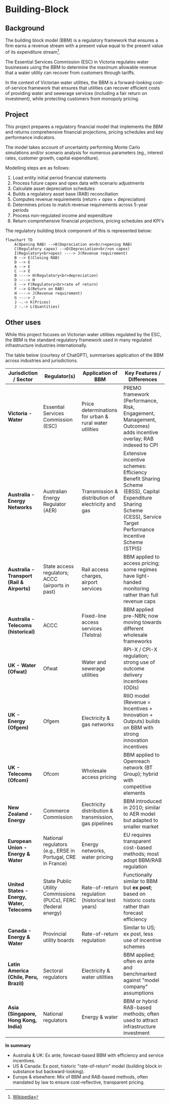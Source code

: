 # Building-Block

## Background
The building block model (BBM) is a regulatory framework that ensures a firm earns a revenue stream with a present value equal to the present value of its expenditure stream[^1].

The Essential Services Commission (ESC) in Victoria regulates water businesses using the BBM to determine the maximum allowable revenue that a water utility can recover from customers through tariffs.

In the context of Victorian water utilities, the BBM is a forward-looking cost-of-service framework that ensures that utilities can recover efficient costs of providing water and sewerage services (including a fair return on investment), while protecting customers from monopoly pricing.

## Project
This project prepares a regulatory financial model that implements the BBM and returns comprehensive financial projections, pricing schedules and key performance indicators.  

The model takes account of uncertainty performing Monte Carlo simulations and/or scenario analysis for numerous parameters (eg., interest rates, customer growth, capital expenditure).  

Modelling steps are as follows: 

1. Load entity initial period financial statements 
2. Process future capex and opex data with scenario adjustments
3. Calculate asset depreciation schedules
4. Builds a regulatory asset base (RAB) reconciliation
5. Computes revenue requirements (return + opex + depreciation)
6. Determines prices to match revenue requirements across 5-year periods
7. Process non-regulated income and expenditure
8. Return comprehensive financial projections, pricing schedules and KPI's

The regulatory building block component of this is represented below:

```mermaid
flowchart TD
    A(Opening RAB) -->B(Depreciation on<br/>opening RAB)
    C(Regulatory capex) -->D(Depreciation<br/>on capex)
    I(Regulatory<br>opex) ----> J(Revenue requirement) 
    B --> E(Closing RAB)
    D --> E
    A --> E
    C --> E
    B ----> H(Regulatory<br>depreciation)
    D ----> H
    E --> F(Regulatory<br>rate of return)
    F --> G(Return on RAB)
    H ----> J(Revenue requirement) 
    G ----> J
    J -.-> K(Prices)
    J -.-> L(Quantities)
```

## Other uses
While this project focuses on Victorian water utilities regulated by the ESC, the BBM is the standard regulatory framework used in many regulated infrastructure industries internationally. 

The table below (courtesy of ChatGPT), summarises application of the BBM across industries and jurisdictions.

| **Jurisdiction / Sector**                   | **Regulator(s)**                                               | **Application of BBM**                                 | **Key Features / Differences**                                                                                                                                        |
| ------------------------------------------- | -------------------------------------------------------------- | ------------------------------------------------------ | --------------------------------------------------------------------------------------------------------------------------------------------------------------------- |
| **Victoria - Water**                        | Essential Services Commission (ESC)                            | Price determinations for urban & rural water utilities | PREMO framework (Performance, Risk, Engagement, Management, Outcomes) adds incentive overlay; RAB indexed to CPI                                                      |
| **Australia - Energy Networks**             | Australian Energy Regulator (AER)                              | Transmission & distribution of electricity and gas     | Extensive incentive schemes: Efficiency Benefit Sharing Scheme (EBSS), Capital Expenditure Sharing Scheme (CESS), Service Target Performance Incentive Scheme (STPIS) |
| **Australia - Transport (Rail & Airports)** | State access regulators; ACCC (airports in past)               | Rail access charges, airport services                  | BBM applied to access pricing; some regimes have light-handed monitoring rather than full revenue caps                                                                |
| **Australia - Telecoms (historical)**       | ACCC                                                           | Fixed-line access services (Telstra)                   | BBM applied pre-NBN; now moving towards different wholesale frameworks                                                                                                |
| **UK - Water (Ofwat)**                      | Ofwat                                                          | Water and sewerage utilities                           | RPI-X / CPI-X regulation; strong use of outcome delivery incentives (ODIs)                                                                                            |
| **UK - Energy (Ofgem)**                     | Ofgem                                                          | Electricity & gas networks                             | RIIO model (Revenue = Incentives + Innovation + Outputs) builds on BBM with strong innovation incentives                                                              |
| **UK - Telecoms (Ofcom)**                   | Ofcom                                                          | Wholesale access pricing                               | BBM applied to Openreach network (BT Group); hybrid with competitive elements                                                                                         |
| **New Zealand - Energy**                    | Commerce Commission                                            | Electricity distribution & transmission, gas pipelines | BBM introduced in 2010; similar to AER model but adapted to smaller market                                                                                            |
| **European Union - Energy & Water**         | National regulators (e.g., ERSE in Portugal, CRE in France)    | Energy networks, water pricing                         | EU requires transparent cost-based methods; most adopt BBM/RAB regulation                                                                                             |
| **United States - Energy, Water, Telecoms** | State Public Utility Commissions (PUCs), FERC (federal energy) | Rate-of-return regulation (historical test years)      | Functionally similar to BBM but **ex post**; based on historic costs rather than forecast efficiency                                                                  |
| **Canada - Energy & Water**                 | Provincial utility boards                                      | Rate-of-return regulation                              | Similar to US; ex post, less use of incentive schemes                                                                                                                 |
| **Latin America (Chile, Peru, Brazil)**     | Sectoral regulators                                            | Electricity & water utilities                          | BBM applied; often ex ante and benchmarked against "model company" assumptions                                                                                        |
| **Asia (Singapore, Hong Kong, India)**      | National regulators                                            | Energy & water                                         | BBM or hybrid RAB-based methods; often used to attract infrastructure investment                                                                                      |


**In summary**
- Australia & UK: Ex ante, forecast-based BBM with efficiency and service incentives.
- US & Canada: Ex post, historic "rate-of-return" model (building block in substance but backward-looking).
- Europe & elsewhere: Mix of BBM and RAB-based methods, often mandated by law to ensure cost-reflective, transparent pricing.


[^1]: [Wikipedia](https://en.wikipedia.org/wiki/Building_block_model#Basis)
